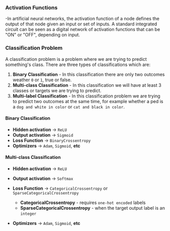 ### Activation Functions
-In artificial neural networks, the activation function of a node defines the output of that node given an input or set of inputs. A standard integrated circuit can be seen as a digital network of activation functions that can be "ON" or "OFF", depending on input. 

### Classification Problem
A classification problem is a problem where we are trying to predict something's class. There are three types of classifications  which are:

1. **Binary Classification** - In this classification there are only two outcomes weather `0` or `1`, true or false.
2. **Multi-class Classification** - In this classification we will have at least 3 classes or targets we are trying to predict.
3. **Multi-label Classification**  - In this classification problem we are trying to predict two outcomes at the same time, for example whether a ped is a `dog and white in color` or `cat and black in color`.

#### Binary Classification
* **Hidden activation** -> ``ReLU``
* **Output activation** -> ``Sigmoid``
* **Loss Function** -> ``BinaryCrossentropy``
* **Optimizers** -> ``Adam``, `Sigmoid`, **etc**

#### Multi-class Classification
* **Hidden activation** -> ``ReLU``
* **Output activation** -> ``Softmax``
* **Loss Function** -> ``CategoricalCrossentropy`` or `SparseCategoricalCrossentropy`
    * **CategoricalCrossentropy** - requires ``one-hot encoded`` labels
    * **SparseCategoricalCrossentropy** - when the target output label is an ``integer``
    
* **Optimizers** -> ``Adam``, `Sigmoid`, **etc**


